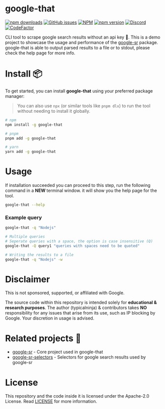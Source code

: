 # google-that

[![npm downloads](https://img.shields.io/npm/dw/google-that)](https://www.npmjs.com/package/google-that)
[![GitHub issues](https://img.shields.io/github/issues/typicalninja/google-sr)](https://github.com/typicalninja/google-sr/issues)
[![NPM](https://img.shields.io/npm/l/google-that)](https://www.npmjs.com/package/google-that)
[![npm version](https://img.shields.io/npm/v/google-that)](https://www.npmjs.com/package/google-that)
[![Discord](https://img.shields.io/discord/807868280387665970)](https://discord.gg/ynwckXS9T2)
[![CodeFactor](https://www.codefactor.io/repository/github/typicalninja/google-sr/badge)](https://www.codefactor.io/repository/github/typicalninja/google-sr)

CLI tool to scrape google search results without an api key 🚀.
This is a demo project to showcase the usage and performance of the [google-sr](https://npmjs.com/package/google-sr) package. google-that is able to output parsed results to a file or to stdout, please check the help page for more info.

# Install 📦

To get started, you can install **google-that** using your preferred package manager:

> You can also use `npx` (or similar tools like `pnpm dlx`) to run the tool without needing to install it globally.

```bash
# npm
npm install -g google-that

# pnpm
pnpm add -g google-that

# yarn
yarn add -g google-that
```

# Usage

If installation succeeded you can proceed to this step, run the following command in a **NEW** terminal window. it will show you the help page for the tool.

```bash
google-that --help
```

### Example query

```bash
google-that -q "Nodejs"

# Multiple queries
# Seperate queries with a space, the option is case insensitive (Q)
google-that -Q query1 "queries with spaces need to be quoted"

# Writing the results to a file
google-that -q "Nodejs" -w
```

# Disclaimer

This is not sponsored, supported, or affiliated with Google.

The source code within this repository is intended solely for **educational & research purposes**.
The author (typicalninja) & contributors takes **NO** responsibility for any issues that arise from its use, such as IP blocking by Google. Your discretion in usage is advised.

# Related projects 🥂

- [google-sr](https://g-sr.vercel.app/google/sr) - Core project used in google-that
- [google-sr-selectors](https://g-sr.vercel.app/google/selectors) - Selectors for google search results used by google-sr

# License

This repository and the code inside it is licensed under the Apache-2.0 License. Read [LICENSE](./LICENSE) for more information.
